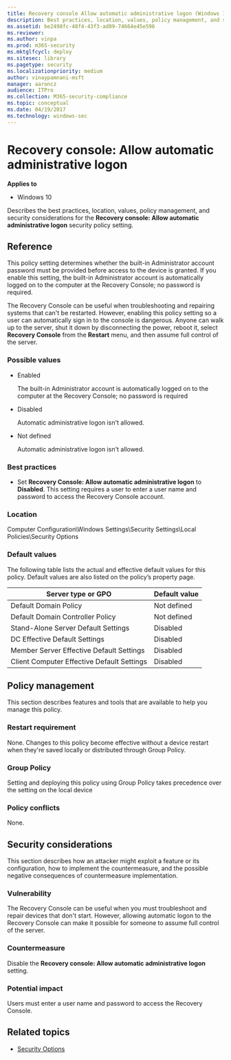 ```yaml
---
title: Recovery console Allow automatic administrative logon (Windows 10)
description: Best practices, location, values, policy management, and security considerations for the policy setting, Recovery console Allow automatic administrative logon.
ms.assetid: be2498fc-48f4-43f3-ad09-74664e45e596
ms.reviewer: 
ms.author: vinpa
ms.prod: m365-security
ms.mktglfcycl: deploy
ms.sitesec: library
ms.pagetype: security
ms.localizationpriority: medium
author: vinaypamnani-msft
manager: aaroncz
audience: ITPro
ms.collection: M365-security-compliance
ms.topic: conceptual
ms.date: 04/19/2017
ms.technology: windows-sec
---
```


# Recovery console: Allow automatic administrative logon

**Applies to**
-   Windows 10

Describes the best practices, location, values, policy management, and security considerations for the **Recovery console: Allow automatic administrative logon** security policy setting.

## Reference

This policy setting determines whether the built-in Administrator account password must be provided before access to the device is granted. If you enable this setting, the built-in Administrator account is automatically logged on to the computer at the Recovery Console; no password is required.

The Recovery Console can be useful when troubleshooting and repairing systems that can't be restarted. However, enabling this policy setting so a user can automatically sign in to the console is dangerous. Anyone can walk up to the server, shut it down by disconnecting the power, reboot it, select **Recovery Console** from the **Restart** menu, and then assume full control of the server.

### Possible values

-   Enabled

    The built-in Administrator account is automatically logged on to the computer at the Recovery Console; no password is required

-   Disabled

    Automatic administrative logon isn't allowed.

-   Not defined

    Automatic administrative logon isn't allowed.

### Best practices

-   Set **Recovery Console: Allow automatic administrative logon** to **Disabled**. This setting requires a user to enter a user name and password to access the Recovery Console account.

### Location

Computer Configuration\\Windows Settings\\Security Settings\\Local Policies\\Security Options

### Default values

The following table lists the actual and effective default values for this policy. Default values are also listed on the policy’s property page.

| Server type or GPO | Default value |
| - | - |
| Default Domain Policy| Not defined| 
| Default Domain Controller Policy| Not defined| 
| Stand-Alone Server Default Settings | Disabled| 
| DC Effective Default Settings | Disabled| 
| Member Server Effective Default Settings | Disabled| 
| Client Computer Effective Default Settings | Disabled| 
 
## Policy management

This section describes features and tools that are available to help you manage this policy.

### Restart requirement

None. Changes to this policy become effective without a device restart when they're saved locally or distributed through Group Policy.

### Group Policy

Setting and deploying this policy using Group Policy takes precedence over the setting on the local device

### Policy conflicts

None.

## Security considerations

This section describes how an attacker might exploit a feature or its configuration, how to implement the countermeasure, and the possible negative consequences of countermeasure implementation.

### Vulnerability

The Recovery Console can be useful when you must troubleshoot and repair devices that don't start. However, allowing automatic logon to the Recovery Console can make it possible for someone to assume full control of the server.

### Countermeasure

Disable the **Recovery console: Allow automatic administrative logon** setting.

### Potential impact

Users must enter a user name and password to access the Recovery Console.

## Related topics

- [Security Options](security-options.md)
